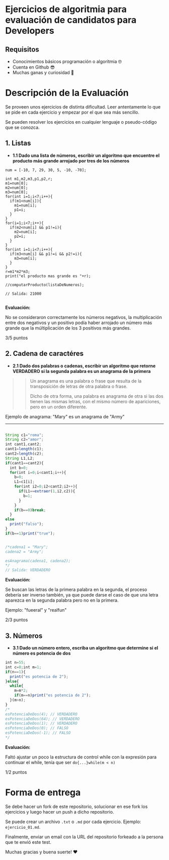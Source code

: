 # Ejercicios de algoritmia para evaluación de candidatos para Developers

## Requisitos

* Conocimientos básicos programación o algoritmia 🤓
* Cuenta en Github 😎
* Muchas ganas y curiosidad 💪

# Descripción de la Evaluación

Se proveen unos ejercicios de distinta dificultad. Leer antentamente lo que se pide en cada ejercicio y empezar por el que sea más sencillo.

Se pueden resolver los ejercicios en cualquier lenguaje o pseudo-código que se conozca.

## 1. Listas

* **1.1 Dado una lista de números, escribir un algoritmo que encuentre el producto más grande arrojado por tres de los números**

```
num = [-10, 7, 29, 30, 5, -10, -70];

int m1,m2,m3,p1,p2,r;
m1=num[0];
m2=num[0];
m3=num[0];
for(int i=1;i<7;i++){
  if(m1<num[i]){
    m1=num[i];
    p1=i;
  }
}  
for(i=1;i<7;i++){
  if(m2<num[i] && p1!=i){
    m2=num[i];
    p2=i;
  }
}  
for(int i=1;i<7;i++){
  if(m3<num[i] && p1!=i && p2!=i){
    m3=num[i];
  }
}  
r=m1*m2*m3;
print("el producto mas grande es "+r);

//computarProducto(listaDeNumeros);

// Salida: 21000


```

**Evaluación:** 

No se consideraron correctamente los números negativos, la multiplicación entre dos negativos y un positivo podía haber arrojado un número más grande que la múltiplicación de los 3 positivos más grandes.

3/5 puntos

## 2. Cadena de caractéres

* **2.1 Dado dos palabras o cadenas, escribir un algoritmo que retorne VERDADERO si la segunda palabra es un anagrama de la primera**

> > Un anagrama es una palabra o frase que resulta de la transposición de letras de otra palabra o frase.
> >
> > Dicho de otra forma, una palabra es anagrama de otra si las dos tienen las mismas letras, con el mismo número de apariciones, pero en un orden diferente.

Ejemplo de anagrama: "Mary" es un anagrama de "Army"


***********

```javascript

String c1="roma";
String c2="amor";
int cant1,cant2;
cant1=length(c1);
cant2=length(c2);
String L1,L2;
if(cant1==cant2){
  int b=0;
  for(int i=0;i<cant1;i++){
    b=0;
    L1=c1[i];
    for(int i2=0;i2<cant2;i2++){
      if(L1==extraer(1,i2,c2)){
        b=1;
      }
    }
    if(b==0)break;
  }
else
  print("falso");
}
if(b==1)print("true");


/*cadena1 = "Mary";
cadena2 = "Army";

esAnagrama(cadena1, cadena2);
*/
// Salida: VERDADERO
```
**Evaluación:**

Se buscan las letras de la primera palabra en la segunda, el proceso debería ser inverso también, ya que puede darse el caso
de que una letra aparezca en la segunda palabra pero no en la primera.

Ejemplo: "fueeral" y "realfun"

2/3 puntos

## 3. Números

* **3.1 Dado un número entero, escriba un algoritmo que determine si el número es potencia de dos**

```javascript
int n=55;
int c=0;int m=1;
if(n==1){
  print("es potencia de 2");
}else{
  while{
    m=m*2;
    if(m==n)print("es potencia de 2");
  }(m>n);
}
/*
esPotenciaDeDos(4); // VERDADERO
esPotenciaDeDos(64); // VERDADERO
esPotenciaDeDos(1); // VERDADERO
esPotenciaDeDos(0); // FALSO
esPotenciaDeDos(-1); // FALSO
*/
```

**Evaluación:**

Faltó ajustar un poco la estructura de control while con la expresión para continuar el while, tenía que ser `do{...}while(m < n)`

1/2 puntos

# Forma de entrega

Se debe hacer un fork de este repositorio, solucionar en ese fork los ejercicios y luego hacer un push a dicho repositorio.

Se puede crear un archivo `.txt` o `.md` por cada ejercicio. Ejemplo: `ejercicio_01.md`.

Finalmente, enviar un email con la URL del repositorio forkeado a la persona que te envió este test.

Muchas gracias y buena suerte! ❤️️
